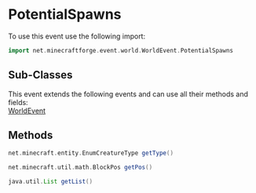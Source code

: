 # PotentialSpawns

To use this event use the following import:
```groovy
import net.minecraftforge.event.world.WorldEvent.PotentialSpawns
```

## Sub-Classes
This event extends the following events and can use all their methods and fields: <br>
[WorldEvent](../world_event/world_event.md)

## Methods
```groovy
net.minecraft.entity.EnumCreatureType getType()
```

```groovy
net.minecraft.util.math.BlockPos getPos()
```

```groovy
java.util.List getList()
```
